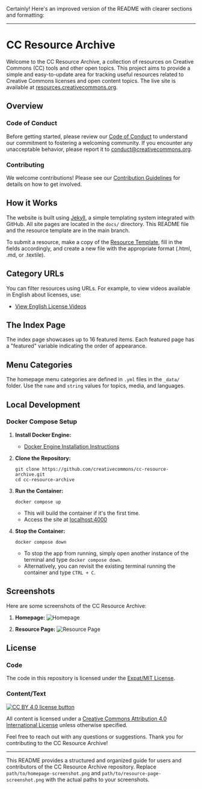 Certainly! Here's an improved version of the README with clearer sections and formatting:

---

# CC Resource Archive

Welcome to the CC Resource Archive, a collection of resources on Creative Commons (CC) tools and other open topics. This project aims to provide a simple and easy-to-update area for tracking useful resources related to Creative Commons licenses and open content topics. The live site is available at [resources.creativecommons.org](https://resources.creativecommons.org/).

## Overview

### Code of Conduct
Before getting started, please review our [Code of Conduct](https://opensource.creativecommons.org/community/code-of-conduct/) to understand our commitment to fostering a welcoming community. If you encounter any unacceptable behavior, please report it to [conduct@creativecommons.org](mailto:conduct@creativecommons.org).

### Contributing
We welcome contributions! Please see our [Contribution Guidelines](https://github.com/creativecommons/.github/blob/main/CONTRIBUTING.md) for details on how to get involved.

## How it Works
The website is built using [Jekyll](http://jekyllrb.com/docs/home/), a simple templating system integrated with GitHub. All site pages are located in the `docs/` directory. This README file and the resource template are in the main branch.

To submit a resource, make a copy of the [Resource Template](https://github.com/creativecommons/cc-resource-archive/blob/main/resourcetemplate.md), fill in the fields accordingly, and create a new file with the appropriate format (.html, .md, or .textile).

## Category URLs
You can filter resources using URLs. For example, to view videos available in English about licenses, use:
- [View English License Videos](http://resources.creativecommons.org/all/?&topic=licenses&medium=video&language=en)

## The Index Page
The index page showcases up to 16 featured items. Each featured page has a "featured" variable indicating the order of appearance.

## Menu Categories
The homepage menu categories are defined in `.yml` files in the `_data/` folder. Use the `name` and `string` values for topics, media, and languages.

## Local Development

### Docker Compose Setup

1. **Install Docker Engine:**
   - [Docker Engine Installation Instructions](https://docs.docker.com/engine/install/)

2. **Clone the Repository:**
   ```shell
   git clone https://github.com/creativecommons/cc-resource-archive.git
   cd cc-resource-archive
   ```

3. **Run the Container:**
   ```shell
   docker compose up
   ```
   - This will build the container if it's the first time.
   - Access the site at [localhost:4000](http://localhost:4000/)

4. **Stop the Container:**
   ```shell
   docker compose down
   ```
   - To stop the app from running, simply open another instance of the terminal and type `docker compose down`.
   - Alternatively, you can revisit the existing terminal running the container and type `CTRL + C`.

## Screenshots

Here are some screenshots of the CC Resource Archive:

1. **Homepage:**
   ![Homepage](path/to/homepage-screenshot.png)

2. **Resource Page:**
   ![Resource Page](path/to/resource-page-screenshot.png)

## License

### Code
The code in this repository is licensed under the [Expat/MIT License](LICENSE).

### Content/Text
[![CC BY 4.0 license button](https://licensebuttons.net/l/by/4.0/88x31.png#floatleft)](https://creativecommons.org/licenses/by/4.0/)

All content is licensed under a [Creative Commons Attribution 4.0 International License](https://creativecommons.org/licenses/by/4.0/) unless otherwise specified.

Feel free to reach out with any questions or suggestions. Thank you for contributing to the CC Resource Archive!

---

This README provides a structured and organized guide for users and contributors of the CC Resource Archive repository. Replace `path/to/homepage-screenshot.png` and `path/to/resource-page-screenshot.png` with the actual paths to your screenshots.
